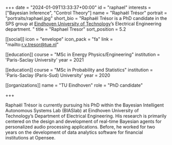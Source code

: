 +++
date = "2024-01-09T13:33:37+00:00"
id = "raphael"
interests = ["Bayesian Inference", "Control Theory"]
name = "Raphaël Trésor"
portrait = "portraits/raphael.jpg"
short_bio = "Raphaël Trésor is a PhD candidate in the SPS group at [Eindhoven University of Technology](https://www.tue.nl/en/)’s Electrical Engineering department. "
title = "Raphael Tresor"
sort_position = 5.2

[[social]]
    icon = "envelope"
    icon_pack = "fa"
    link = "mailto:r.v.tresor@tue.nl"

[[education]]
    course = "MSc in Energy Physics/Engineering"
    institution = 'Paris-Saclay University'
    year = 2021

[[education]]
    course = "MSc in Probability and Statistics"
    institution = 'Paris-Saclay (Paris-Sud) University'
    year = 2020

[[organizations]]
    name = "TU Eindhoven"
    role = "PhD candidate"

+++

 Rapha&euml;l Tr&eacute;sor is currently pursuing his PhD within the Bayesian Intelligent Autonomous Systems Lab (BIASlab) at Eindhoven University of Technology’s Department of Electrical Engineering. His research is primarily centered on the design and development of real-time Bayesian agents for personalized audio processing applications. Before, he worked for two years on the development of data analytics software for financial institutions at Opensee.
 